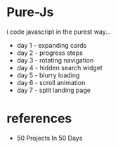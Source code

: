 # Pure-Js
i code javascript in the purest way...

- day 1 - expanding cards
- day 2 - progress steps
- day 3 - rotating navigation
- day 4 - hidden search widget
- day 5 - blurry loading
- day 6 - scroll animation
- day 7 - split landing page

# references
- 50 Projects In 50 Days
